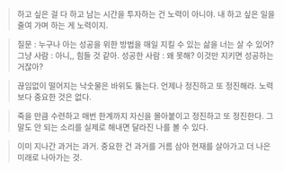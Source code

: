 
> 하고 싶은 걸 다 하고 남는 시간을 투자하는 건 노력이 아니야. 내 하고 싶은 일을 줄여 가며 하는 게 노력이지.

> 질문 : 누구나 아는 성공을 위한 방법을 매일 지킬 수 있는 삶을 너는 살 수 있어? 
> 그냥 사람 : 아니,, 힘들 것 같아.
> 성공한 사람 : 왜 못해? 이것만 지키면 성공하는 거잖아?

> 끊임없이 떨어지는 낙숫물은 바위도 뚫는다. 언제나 정진하고 또 정진해라. 노력보다 중요한 것은 없다.

> 죽을 만큼 수련하고 매번 한계까지 자신을 몰아붙이고 정진하고 또 정진한다. 그 말도 안 되는 소리를 실제로 해내면 달라진 나를 볼 수 있다.

> 이미 지나간 과거는 과거. 중요한 건 과거를 거름 삼아 현재를 살아가고 더 나은 미래로 나아가는 것. 
